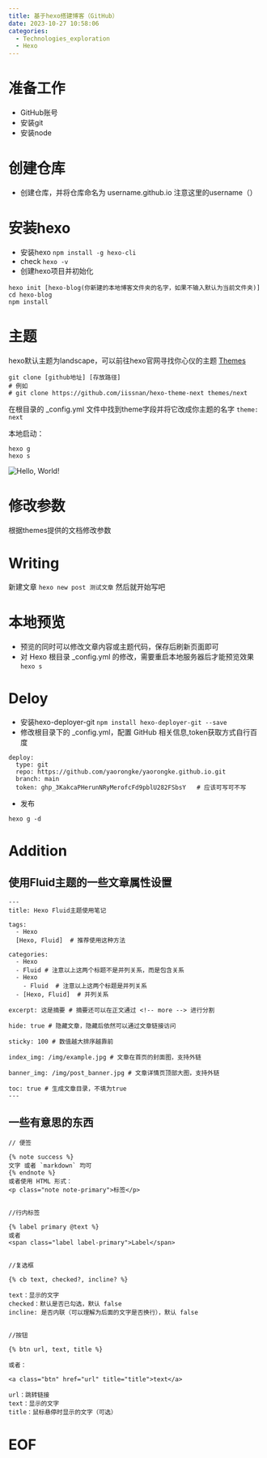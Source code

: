 ```yaml
---
title: 基于hexo搭建博客（GitHub）
date: 2023-10-27 10:58:06
categories: 
  - Technologies_exploration
  - Hexo
---
```


# 准备工作
- GitHub账号
- 安装git
- 安装node

# 创建仓库
- 创建仓库，并将仓库命名为 username.github.io
注意这里的username（）

# 安装hexo
- 安装hexo
```npm install -g hexo-cli```
- check
```hexo -v```
- 创建hexo项目并初始化
```
hexo init [hexo-blog(你新建的本地博客文件夹的名字，如果不输入默认为当前文件夹)]
cd hexo-blog
npm install
```
# 主题
hexo默认主题为landscape，可以前往hexo官网寻找你心仪的主题
[Themes](https://hexo.io/themes/)

```
git clone [github地址] [存放路径]
# 例如
# git clone https://github.com/iissnan/hexo-theme-next themes/next
```

在根目录的 _config.yml 文件中找到theme字段并将它改成你主题的名字
```theme: next```

本地启动：
```
hexo g
hexo s
```
![Hello, World!](1.png)

# 修改参数
根据themes提供的文档修改参数

# Writing
新建文章
```hexo new post 测试文章```
然后就开始写吧

# 本地预览
- 预览的同时可以修改文章内容或主题代码，保存后刷新页面即可
- 对 Hexo 根目录 _config.yml 的修改，需要重启本地服务器后才能预览效果
```hexo s```

# Deloy
- 安装hexo-deployer-git
```npm install hexo-deployer-git --save```
- 修改根目录下的 _config.yml，配置 GitHub 相关信息,token获取方式自行百度
```
deploy:
  type: git
  repo: https://github.com/yaorongke/yaorongke.github.io.git
  branch: main
  token: ghp_3KakcaPHerunNRyMerofcFd9pblU282FSbsY   # 应该可写可不写
```
- 发布
```
hexo g -d
```
# Addition
## 使用Fluid主题的一些文章属性设置
```title
---
title: Hexo Fluid主题使用笔记

tags:
  - Hexo
  [Hexo, Fluid]  # 推荐使用这种方法

categories:
  - Hexo
  - Fluid # 注意以上这两个标题不是并列关系，而是包含关系
  - Hexo
    - Fluid  # 注意以上这两个标题是并列关系
  - [Hexo, Fluid]  # 并列关系

excerpt: 这是摘要 # 摘要还可以在正文通过 <!-- more --> 进行分割

hide: true # 隐藏文章，隐藏后依然可以通过文章链接访问

sticky: 100 # 数值越大排序越靠前

index_img: /img/example.jpg # 文章在首页的封面图，支持外链

banner_img: /img/post_banner.jpg # 文章详情页顶部大图，支持外链

toc: true # 生成文章目录，不填为true
---

```
## 一些有意思的东西
```hexo
// 便签

{% note success %}
文字 或者 `markdown` 均可
{% endnote %}
或者使用 HTML 形式：
<p class="note note-primary">标签</p>


//行内标签

{% label primary @text %}
或者
<span class="label label-primary">Label</span>


//复选框

{% cb text, checked?, incline? %}

text：显示的文字
checked：默认是否已勾选，默认 false
incline: 是否内联（可以理解为后面的文字是否换行），默认 false


//按钮

{% btn url, text, title %}

或者：

<a class="btn" href="url" title="title">text</a>

url：跳转链接
text：显示的文字
title：鼠标悬停时显示的文字（可选）
```

# EOF